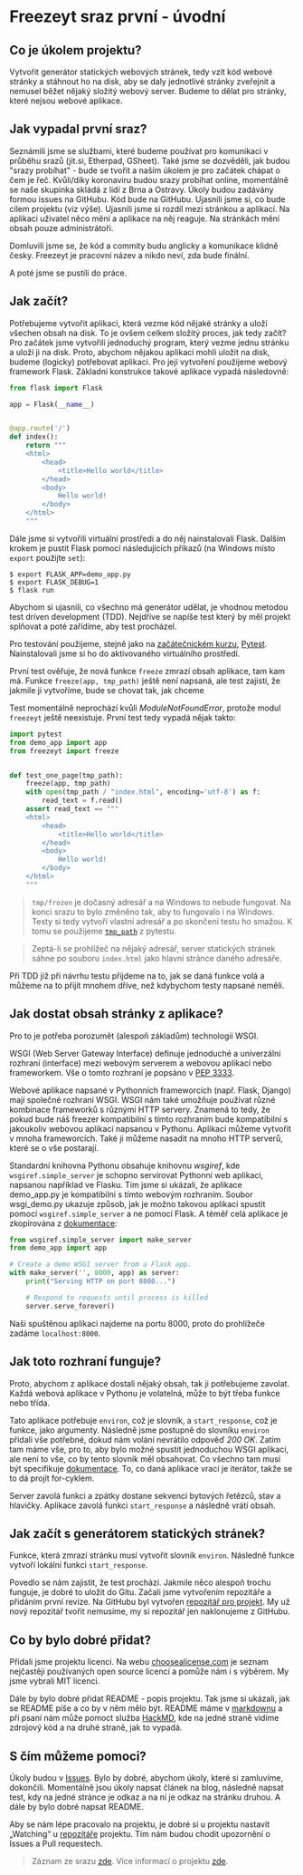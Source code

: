 # Freezeyt sraz první - úvodní

## Co je úkolem projektu?
Vytvořit generátor statických webových stránek, tedy vzít kód webové stránky
a stáhnout ho na disk, aby se daly jednotlivé stránky zveřejnit a nemusel
běžet nějaký složitý webový server.
Budeme to dělat pro stránky, které nejsou webové aplikace.

## Jak vypadal první sraz?
Seznámili jsme se službami, které budeme používat pro komunikaci v průběhu srazů
(jit.si, Etherpad, GSheet). Také jsme se dozvěděli, jak budou "srazy probíhat" -
bude se tvořit a naším úkolem je pro začátek chápat o čem je řeč.
Kvůli/díky koronaviru budou srazy probíhat online, momentálně se naše skupinka
skládá z lidí z Brna a Ostravy. Úkoly budou zadávány formou issues na GitHubu.
Kód bude na GitHubu. Ujasnili jsme si, co bude cílem projektu (viz výše).
Ujasnili jsme si rozdíl mezi stránkou a aplikací.
Na aplikaci uživatel něco mění a aplikace na něj reaguje.
Na stránkách mění obsah pouze administrátoři.

Domluvili jsme se, že kód a commity budu anglicky a komunikace klidně česky.
Freezeyt je pracovní název a nikdo neví, zda bude finální.

A poté jsme se pustili do práce.

## Jak začít?
Potřebujeme vytvořit aplikaci, která vezme kód nějaké stránky a uloží všechen
obsah na disk. To je ovšem celkem složitý proces, jak tedy začít? Pro začátek
jsme vytvořili jednoduchý program, který vezme jednu stránku a uloží ji na disk.
Proto, abychom nějakou aplikaci mohli uložit na disk, budeme (logicky)
potřebovat aplikaci. Pro její vytvoření použijeme webový framework Flask.
Základní konstrukce takové aplikace vypadá následovně:

```python
from flask import Flask

app = Flask(__name__)


@app.route('/')
def index():
    return """
    <html>
        <head>
            <title>Hello world</title>
        </head>
        <body>
            Hello world!
        </body>
    </html>
    """
```
Dále jsme si vytvořili virtuální prostředí a do něj nainstalovali Flask.
Dalším krokem je pustit Flask pomocí následujících příkazů
(na Windows místo `export` použijte `set`):
```console
$ export FLASK_APP=demo_app.py
$ export FLASK_DEBUG=1
$ flask run
```
Abychom si ujasnili, co všechno má generátor udělat, je vhodnou metodou test
driven development (TDD). Nejdříve se napíše test který by měl projekt splňovat
a poté zařídíme, aby test procházel.

Pro testování použijeme, stejně jako na
[začátečnickém kurzu](https://naucse.python.cz/course/pyladies/beginners/testing/),
[Pytest](https://docs.pytest.org/).
Nainstalovali jsme si ho do aktivovaného virtuálního prostředí.

První test ověřuje, že nová funkce `freeze` zmrazí obsah aplikace, tam kam má.
Funkce `freeze(app, tmp_path)` ještě není napsaná, ale test zajistí,
že jakmile ji vytvoříme, bude se chovat tak, jak chceme

Test momentálně neprochází kvůli *ModuleNotFoundError*, protože modul
`freezeyt` ještě neexistuje. První test tedy vypadá nějak takto:

```python
import pytest
from demo_app import app
from freezeyt import freeze


def test_one_page(tmp_path):
    freeze(app, tmp_path)
    with open(tmp_path / "index.html", encoding='utf-8') as f:
        read_text = f.read()
    assert read_text == """
    <html>
        <head>
            <title>Hello world</title>
        </head>
        <body>
            Hello world!
        </body>
    </html>
    """
```
> `tmp/frozen` je dočasný adresář a na Windows to nebude fungovat.
> Na konci srazu to bylo změněno tak, aby to fungovalo i na Windows.
> Testy si tedy vytvoří vlastní adresář a po skončení testu ho smažou.
> K tomu se použijeme
> [`tmp_path`](https://docs.pytest.org/en/stable/tmpdir.html#the-tmp-path-fixture)
> z pytestu.

> Zeptá-li se prohlížeč na nějaký adresář, server statických stránek sáhne po
> souboru `index.html` jako hlavní stránce daného adresáře.

Při TDD již při návrhu testu přijdeme na to, jak se daná funkce volá a můžeme
na to přijít mnohem dříve, než kdybychom testy napsané neměli.


## Jak dostat obsah stránky z aplikace?
Pro to je potřeba porozumět (alespoň základům) technologii WSGI.

WSGI (Web Server Gateway Interface) definuje jednoduché a univerzální rozhraní
(interface) mezi webovým serverem a webovou aplikací nebo frameworkem.
Vše o tomto rozhraní je popsáno v [PEP 3333](https://www.python.org/dev/peps/pep-3333/).

Webové aplikace napsané v Pythonních frameworcích (např. Flask, Django)
mají společné rozhraní WSGI.
WSGI nám také umožňuje používat různé kombinace frameworků s různými HTTP servery.
Znamená to tedy, že pokud bude náš freezer kompatibilní s tímto rozhraním bude
kompatibilní s jakoukoliv webovou aplikací napsanou v Pythonu.
Aplikaci můžeme vytvořit v mnoha frameworcích. Také ji můžeme nasadit na mnoho
HTTP serverů, které se o vše postarají.

Standardní knihovna Pythonu obsahuje knihovnu *wsgiref*, kde `wsgiref.simple_server`
je schopno servírovat Pythonní web aplikaci, napsanou například ve Flasku.
Tím jsme si ukázali, že aplikace demo_app.py je kompatibilní s tímto webovým
rozhraním. Soubor wsgi_demo.py ukazuje způsob, jak je možno takovou aplikaci
spustit pomocí `wsgiref.simple_server` a ne pomocí Flask. A téměř celá aplikace
je zkopírována z [dokumentace](https://docs.python.org/3.8/library/wsgiref.html#module-wsgiref.simple_server):

```python
from wsgiref.simple_server import make_server
from demo_app import app

# Create a demo WSGI server from a Flask app.
with make_server('', 8000, app) as server:
    print("Serving HTTP on port 8000...")

    # Respond to requests until process is killed
    server.serve_forever()
```
Naši spuštěnou aplikaci najdeme na portu 8000, proto do prohlížeče zadáme `localhost:8000`.


## Jak toto rozhraní funguje?
Proto, abychom z aplikace dostali nějaký obsah, tak ji potřebujeme zavolat.
Každá webová aplikace v Pythonu je volatelná, může to být třeba funkce nebo třída.

Tato aplikace potřebuje `environ`, což je slovník, a `start_response`,
což je funkce, jako argumenty. Následně jsme postupně do slovníku `environ`
přidali vše potřebné, dokud nám volání nevrátilo odpověď *200 OK*. Zatím tam máme vše,
pro to, aby bylo možné spustit jednoduchou WSGI aplikaci, ale není to vše,
co by tento slovník měl obsahovat. Co všechno tam musí být specifikuje
[dokumentace](https://www.python.org/dev/peps/pep-3333/#environ-variables).
To, co daná aplikace vrací je iterátor, takže se to dá projít for-cyklem.

Server zavolá funkci a zpátky dostane sekvenci bytových řetězců, stav a hlavičky.
Aplikace zavolá funkci `start_response` a následně vrátí obsah.

## Jak začít s generátorem statických stránek?
Funkce, která zmrazí stránku musí vytvořit slovník `environ`. Následně funkce
vytvoří lokální funkci `start_response`.

Povedlo se nám zajistit, že test prochází. Jakmile něco alespoň trochu funguje,
je dobré to uložit do Gitu. Začali jsme vytvořením repozitáře a přidáním první
revize. Na GitHubu byl vytvořen [repozitář pro projekt](https://github.com/encukou/freezeyt).
My už nový repozitář tvořit nemusíme, my si repozitář jen naklonujeme z GitHubu.

## Co by bylo dobré přidat?
Přidali jsme projektu licenci. Na webu [choosealicense.com](https://choosealicense.com/)
je seznam nejčastěji používaných open source licencí a pomůže nám i s výběrem.
My jsme vybrali MIT licenci.

Dále by bylo dobré přidat README - popis projektu. Tak jsme si ukázali, jak se
README píše a co by v něm mělo být. README máme
v [markdownu](https://guides.github.com/features/mastering-markdown/) a při psaní
nám může pomoct služba [HackMD](https://hackmd.io/#), kde na jedné
straně vidíme zdrojový kód a na druhé straně, jak to vypadá.

## S čím můžeme pomoci?
Úkoly budou v [Issues](https://github.com/encukou/freezeyt/issues). Bylo by dobré,
abychom úkoly, které si zamluvíme, dokončili. Momentálně jsou úkoly napsat článek
na blog, následně napsat test, kdy na jedné stránce je odkaz a na ní je odkaz
na stránku druhou. A dále by bylo dobré napsat README.

Aby se nám lépe pracovalo na projektu, je dobré si u projektu nastavit „Watching“
u [repozitáře](https://github.com/encukou/freezeyt) projektu. Tím nám budou chodit
upozornění o Issues a Pull requestech.

> Záznam ze srazu [zde](https://youtu.be/6xDkqmQPefw).
> Více informací o projektu [zde](https://tinyurl.com/freezeyt).
